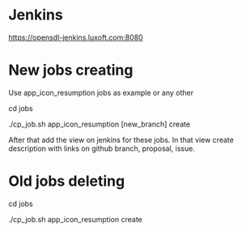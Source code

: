 # Jenkins 
https://opensdl-jenkins.luxoft.com:8080

# New jobs creating 
<p>Use app_icon_resumption jobs as example or any other
<p>cd jobs
<p>./cp_job.sh app_icon_resumption [new_branch] create 
<p> After that add the view on jenkins for these jobs. In that view create description with links on github branch, proposal, issue.

# Old jobs deleting 
<p>cd jobs
<p>./cp_job.sh app_icon_resumption <new_branch> create 
